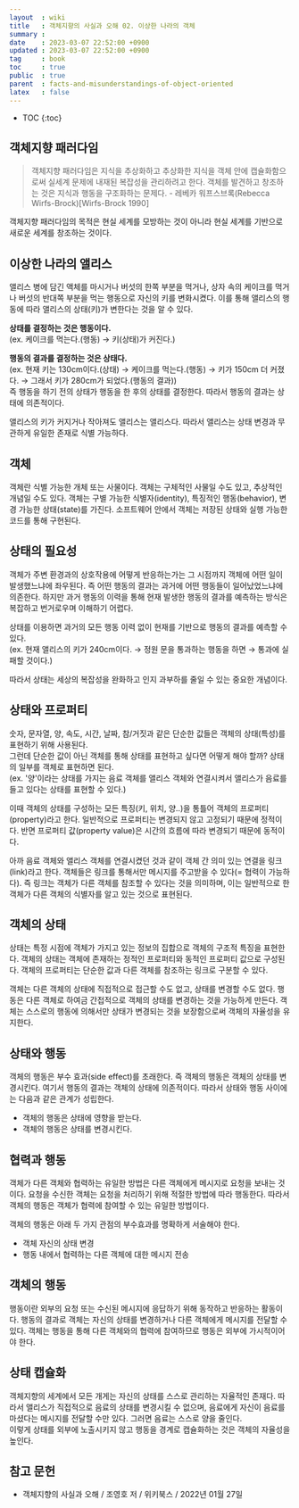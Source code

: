 ```yaml
---
layout  : wiki
title   : 객체지향의 사실과 오해 02. 이상한 나라의 객체
summary : 
date    : 2023-03-07 22:52:00 +0900
updated : 2023-03-07 22:52:00 +0900
tag     : book
toc     : true
public  : true
parent  : facts-and-misunderstandings-of-object-oriented
latex   : false
---
```


* TOC
{:toc}

## 객체지향 패러다임
> 객체지향 패러다임은 지식을 추상화하고 추상화한 지식을 객체 안에 캡슐화함으로써 실세계 문제에 내재된 복잡성을 관리하려고 한다. 객체를 발견하고 창조하는 것은 지식과 행동을 구조화하는 문제다. - 레베카 워프스브록(Rebecca Wirfs-Brock)[Wirfs-Brock 1990]

객체지향 패러다임의 목적은 현실 세계를 모방하는 것이 아니라 현실 세계를 기반으로 새로운 세계를 창조하는 것이다.

## 이상한 나라의 앨리스
앨리스 병에 담긴 액체를 마시거나 버섯의 한쪽 부분을 먹거나, 상자 속의 케이크를 먹거나 버섯의 반대쪽 부분을 먹는 행동으로 자신의 키를 변화시켰다. 이를 통해 앨리스의 행동에 따라 앨리스의 상태(키)가 변한다는 것을 알 수 있다.

**상태를 결정하는 것은 행동이다.**  
(ex. 케이크를 먹는다.(행동) → 키(상태)가 커진다.)

**행동의 결과를 결정하는 것은 상태다.**  
(ex. 현재 키는 130cm이다.(상태) → 케이크를 먹는다.(행동) → 키가 150cm 더 커졌다. → 그래서 키가 280cm가 되었다.(행동의 결과))  
즉 행동을 하기 전의 상태가 행동을 한 후의 상태를 결정한다. 따라서 행동의 결과는 상태에 의존적이다.

앨리스의 키가 커지거나 작아져도 앨리스는 앨리스다. 따라서 앨리스는 상태 변경과 무관하게 유일한 존재로 식별 가능하다.

## 객체
객체란 식별 가능한 개체 또는 사물이다. 객체는 구체적인 사물일 수도 있고, 추상적인 개념일 수도 있다. 객체는 구별 가능한 식별자(identity), 특징적인 행동(behavior), 변경 가능한 상태(state)를 가진다. 소프트웨어 안에서 객체는 저장된 상태와 실행 가능한 코드를 통해 구현된다.

## 상태의 필요성
객체가 주변 환경과의 상호작용에 어떻게 반응하는가는 그 시점까지 객체에 어떤 일이 발생했느냐에 좌우된다. 즉 어떤 행동의 결과는 과거에 어떤 행동들이 일어났었느냐에 의존한다. 하지만 과거 행동의 이력을 통해 현재 발생한 행동의 결과를 예측하는 방식은 복잡하고 번거로우며 이해하기 어렵다.

상태를 이용하면 과거의 모든 행동 이력 없이 현재를 기반으로 행동의 결과를 예측할 수 있다.  
(ex. 현재 앨리스의 키가 240cm이다. → 정원 문을 통과하는 행동을 하면 → 통과에 실패할 것이다.)

따라서 상태는 세상의 복잡성을 완화하고 인지 과부하를 줄일 수 있는 중요한 개념이다.

## 상태와 프로퍼티
숫자, 문자열, 양, 속도, 시간, 날짜, 참/거짓과 같은 단순한 값들은 객체의 상태(특성)를 표현하기 위해 사용된다.  
그런데 단순한 값이 아닌 객체를 통해 상태를 표현하고 싶다면 어떻게 해야 할까? 상태의 일부를 객체로 표현하면 된다.  
(ex. '양'이라는 상태를 가지는 음료 객체를 앨리스 객체와 연결시켜서 앨리스가 음료를 들고 있다는 상태를 표현할 수 있다.)

이때 객체의 상태를 구성하는 모든 특징(키, 위치, 양..)을 통틀어 객체의 프로퍼티(property)라고 한다. 일반적으로 프로퍼티는 변경되지 않고 고정되기 때문에 정적이다. 반면 프로퍼티 값(property value)은 시간의 흐름에 따라 변경되기 때문에 동적이다.

아까 음료 객체와 앨리스 객체를 연결시켰던 것과 같이 객체 간 의미 있는 연결을 링크(link)라고 한다. 객체들은 링크를 통해서만 메시지를 주고받을 수 있다(= 협력이 가능하다). 즉 링크는 객체가 다른 객체를 참조할 수 있다는 것을 의미하며, 이는 일반적으로 한 객체가 다른 객체의 식별자를 알고 있는 것으로 표현된다.

## 객체의 상태
상태는 특정 시점에 객체가 가지고 있는 정보의 집합으로 객체의 구조적 특징을 표현한다. 객체의 상태는 객체에 존재하는 정적인 프로퍼티와 동적인 프로퍼티 값으로 구성된다. 객체의 프로퍼티는 단순한 값과 다른 객체를 참조하는 링크로 구분할 수 있다.

객체는 다른 객체의 상태에 직접적으로 접근할 수도 없고, 상태를 변경할 수도 없다. 행동은 다른 객체로 하여금 간접적으로 객체의 상태를 변경하는 것을 가능하게 만든다.
객체는 스스로의 행동에 의해서만 상태가 변경되는 것을 보장함으로써 객체의 자율성을 유지한다.

## 상태와 행동
객체의 행동은 부수 효과(side effect)를 초래한다. 즉 객체의 행동은 객체의 상태를 변경시킨다. 여기서 행동의 결과는 객체의 상태에 의존적이다. 따라서 상태와 행동 사이에는 다음과 같은 관계가 성립한다.
- 객체의 행동은 상태에 영향을 받는다.
- 객체의 행동은 상태를 변경시킨다.

## 협력과 행동
객체가 다른 객체와 협력하는 유일한 방법은 다른 객체에게 메시지로 요청을 보내는 것이다. 요청을 수신한 객체는 요청을 처리하기 위해 적절한 방법에 따라 행동한다. 따라서 객체의 행동은 객체가 협력에 참여할 수 있는 유일한 방법이다.

객체의 행동은 아래 두 가지 관점의 부수효과를 명확하게 서술해야 한다.
- 객체 자신의 상태 변경
- 행동 내에서 협력하는 다른 객체에 대한 메시지 전송

## 객체의 행동
행동이란 외부의 요청 또는 수신된 메시지에 응답하기 위해 동작하고 반응하는 활동이다. 행동의 결과로 객체는 자신의 상태를 변경하거나 다른 객체에게 메시지를 전달할 수 있다. 객체는 행동을 통해 다른 객체와의 협력에 참여하므로 행동은 외부에 가시적이어야 한다.

## 상태 캡슐화
객체지향의 세계에서 모든 개게는 자신의 상태를 스스로 관리하는 자율적인 존재다. 따라서 앨리스가 직접적으로 음료의 상태를 변경시킬 수 없으며, 음료에게 자신이 음료를 마셨다는 메시지를 전달할 수만 있다. 그러면 음료는 스스로 양을 줄인다.  
이렇게 상태를 외부에 노출시키지 않고 행동을 경계로 캡슐화하는 것은 객체의 자율성을 높인다.

## 참고 문헌
- 객체지향의 사실과 오해 / 조영호 저 / 위키북스 / 2022년 01월 27일

